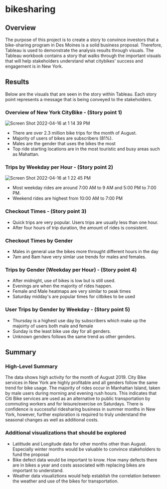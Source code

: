 # bikesharing


## Overview
The purpose of this project is to create a story to convince investors that a bike-sharing program in Des Moines is a solid business proposal. Therefore, Tableau is used to demonstrate the analysis results through visuals. The Tableau workbook contains a story that walks through the important visuals that will help stakeholders understand what citybikes' success and engagement is in New York.

## Results 

Below are the visuals that are seen in the story within Tableau. Each story point represents a message that is being conveyed to the stakeholders.

### Overview of New York CityBike - (Story point 1)

![Screen Shot 2022-04-16 at 1 14 39 PM](https://user-images.githubusercontent.com/96553992/163684839-d744284c-22d0-42ca-96c7-6a811cbc577f.png)
 
 * There are over 2.3 million bike trips for the month of August.
 * Majority of users of bikes are subscribers (81%).
 * Males are the gender that uses the bikes the most
 * Top ride starting locations are in the most touristic and busy areas such as Mahattan.

### Trips by Weekday per Hour - (Story point 2)
![Screen Shot 2022-04-16 at 1 22 45 PM](https://user-images.githubusercontent.com/96553992/163685100-4dcecf69-8f03-4068-913c-29ab148020e9.png)

* Most weekday rides are around 7:00 AM to 9 AM and 5:00 PM to 7:00 PM.
* Weekend rides are highest from 10:00 AM to 7:00 PM

### Checkout Times - (Story point 3)
* Quick trips are very popular. Users trips are usually less than one hour.
* After four hours of trip duration, the amount of rides is consistent.

### Checkout Times by Gender
* Males in general use the bikes more throught different hours in the day
* 7am and 8am have very simlar use trends for males and females.


### Trips by Gender (Weekday per Hour) - (Story point 4)
* After midnight, use of bikes is low but is still used.
* Evenings are when the majority of rides happen.
* Female and Male heatmaps are very similar to peak times
* Saturday midday's are popular times for citbikes to be used

### User Trips by Gender by Weekday - (Story point 5)
* Thursday is a highest use day by subscribers which make up the majoirty of users both male and female
* Sunday is the least bike use day for all genders.
* Unknown genders follows the same trend as other genders.


## Summary

### High-Level Summary
The data shows high activity for the month of August 2019. City Bike services in New York are highly profitable and all genders follow the same trend for bike usage.
The majority of rides occur in Manhattan Island, taken by male users during morning and evening rush hours. This indicates that Citi Bike services are used as an alternative to public transportation by commuting workers and for leisure/exercise on Saturdays. There is confidence is successful ridesharing business in summer months in New York, however, further exploration is required to truly understand the seasonal changes as well as additional costs.


### Additional visualizations that should be explored
* Latittude and Longitude data for other months other than August. Especially winter months would be valuable to convince stakeholders to fund the proposal
* Bike defect data would be important to know. How many defects there are in bikes a year and costs associated with replacing bikes are important to understand.  
* Weather data visualiztions would help establish the correlation between the weather and use of the bikes for transportation.
